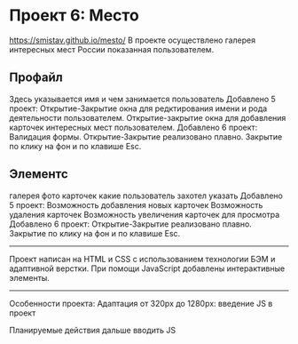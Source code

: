 # Проект 6: Место
https://smistav.github.io/mesto/
В проекте осуществлено галерея интересных мест России показанная пользователем.
## Профайл

Здесь указывается имя и чем занимается пользователь
Добавлено 5 проект:
Открытие-Закрытие окна для редктирования имени и рода деятельности пользователем.
Открытие-закрытие окна для добавления карточек интересных мест пользователем.
Добавлено 6 проект:
Валидация формы.
Открытие-Закрытие реализовано плавно.
Закрытие по клику на фон и по клавише Esc.

## Элементс

галерея фото карточек какие пользователь захотел указать
Добавлено 5 проект: 
Возможность добавления новых карточек
Возможность удаления карточек
Возможность увеличения карточек для просмотра
Добавлено 6 проект: 
Открытие-Закрытие реализовано плавно.
Закрытие по клику на фон и по клавише Esc.
____
Проект написан на HTML и CSS с использованием технологии БЭМ и адаптивной верстки.
При помощи JavaScript добавлены интерактивные элементы.

___
Особенности проекта:
Адаптация от 320px до 1280px:
введение JS в проект

Планируемые действия
дальше вводить JS